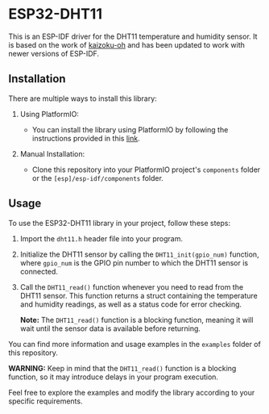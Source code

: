 
# ESP32-DHT11

This is an ESP-IDF driver for the DHT11 temperature and humidity sensor. It is based on the work of [kaizoku-oh](https://github.com/kaizoku-oh/esp32-DHT11) and has been updated to work with newer versions of ESP-IDF.

## Installation

There are multiple ways to install this library:

1.  Using PlatformIO:
    
    -   You can install the library using PlatformIO by following the instructions provided in this [link](https://platformio.org/lib/show/5817/ESP32-DHT11).
2.  Manual Installation:
    
    -   Clone this repository into your PlatformIO project's `components` folder or the `[esp]/esp-idf/components` folder.

## Usage

To use the ESP32-DHT11 library in your project, follow these steps:

1.  Import the `dht11.h` header file into your program.
    
2.  Initialize the DHT11 sensor by calling the `DHT11_init(gpio_num)` function, where `gpio_num` is the GPIO pin number to which the DHT11 sensor is connected.
    
3.  Call the `DHT11_read()` function whenever you need to read from the DHT11 sensor. This function returns a struct containing the temperature and humidity readings, as well as a status code for error checking.
    
    **Note:** The `DHT11_read()` function is a blocking function, meaning it will wait until the sensor data is available before returning.
    

You can find more information and usage examples in the `examples` folder of this repository.

**WARNING:** Keep in mind that the `DHT11_read()` function is a blocking function, so it may introduce delays in your program execution.

Feel free to explore the examples and modify the library according to your specific requirements.
